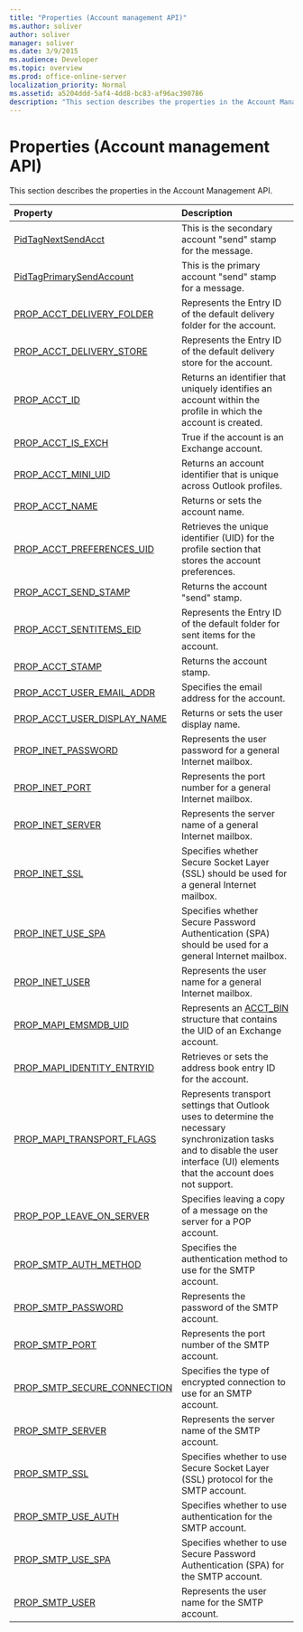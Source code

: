 ```yaml
---
title: "Properties (Account management API)"
ms.author: soliver
author: soliver
manager: soliver
ms.date: 3/9/2015
ms.audience: Developer
ms.topic: overview
ms.prod: office-online-server
localization_priority: Normal
ms.assetid: a5204ddd-5af4-4dd8-bc83-af96ac390786
description: "This section describes the properties in the Account Management API."
---
```


# Properties (Account management API)

This section describes the properties in the Account Management API.
  
|**Property**|**Description**|
|:-----|:-----|
|[PidTagNextSendAcct](pidtagnextsendacct.md) <br/> |This is the secondary account "send" stamp for the message.  <br/> |
|[PidTagPrimarySendAccount](pidtagprimarysendaccount.md) <br/> |This is the primary account "send" stamp for a message.  <br/> |
|[PROP_ACCT_DELIVERY_FOLDER](prop_acct_delivery_folder.md) <br/> |Represents the Entry ID of the default delivery folder for the account.  <br/> |
|[PROP_ACCT_DELIVERY_STORE](prop_acct_delivery_store.md) <br/> |Represents the Entry ID of the default delivery store for the account.  <br/> |
|[PROP_ACCT_ID](prop_acct_id.md) <br/> |Returns an identifier that uniquely identifies an account within the profile in which the account is created.  <br/> |
|[PROP_ACCT_IS_EXCH](prop_acct_is_exch.md) <br/> |True if the account is an Exchange account.  <br/> |
|[PROP_ACCT_MINI_UID](prop_acct_mini_uid.md) <br/> |Returns an account identifier that is unique across Outlook profiles.  <br/> |
|[PROP_ACCT_NAME](prop_acct_name.md) <br/> |Returns or sets the account name.  <br/> |
|[PROP_ACCT_PREFERENCES_UID](prop_acct_preferences_uid.md) <br/> |Retrieves the unique identifier (UID) for the profile section that stores the account preferences.  <br/> |
|[PROP_ACCT_SEND_STAMP](prop_acct_send_stamp.md) <br/> |Returns the account "send" stamp.  <br/> |
|[PROP_ACCT_SENTITEMS_EID](prop_acct_sentitems_eid.md) <br/> |Represents the Entry ID of the default folder for sent items for the account.  <br/> |
|[PROP_ACCT_STAMP](prop_acct_stamp.md) <br/> |Returns the account stamp.  <br/> |
|[PROP_ACCT_USER_EMAIL_ADDR](prop_acct_user_email_addr.md) <br/> |Specifies the email address for the account.  <br/> |
|[PROP_ACCT_USER_DISPLAY_NAME](prop_acct_user_display_name.md) <br/> |Returns or sets the user display name.  <br/> |
|[PROP_INET_PASSWORD](prop_inet_password.md) <br/> |Represents the user password for a general Internet mailbox.  <br/> |
|[PROP_INET_PORT](prop_inet_port.md) <br/> |Represents the port number for a general Internet mailbox.  <br/> |
|[PROP_INET_SERVER](prop_inet_server.md) <br/> |Represents the server name of a general Internet mailbox.  <br/> |
|[PROP_INET_SSL](prop_inet_ssl.md) <br/> |Specifies whether Secure Socket Layer (SSL) should be used for a general Internet mailbox.  <br/> |
|[PROP_INET_USE_SPA](prop_inet_use_spa.md) <br/> |Specifies whether Secure Password Authentication (SPA) should be used for a general Internet mailbox.  <br/> |
|[PROP_INET_USER](prop_inet_user.md) <br/> |Represents the user name for a general Internet mailbox.  <br/> |
|[PROP_MAPI_EMSMDB_UID](prop_mapi_emsmdb_uid.md) <br/> |Represents an [ACCT_BIN](acct_bin.md) structure that contains the UID of an Exchange account.  <br/> |
|[PROP_MAPI_IDENTITY_ENTRYID](prop_mapi_identity_entryid.md) <br/> |Retrieves or sets the address book entry ID for the account.  <br/> |
|[PROP_MAPI_TRANSPORT_FLAGS](prop_mapi_transport_flags.md) <br/> |Represents transport settings that Outlook uses to determine the necessary synchronization tasks and to disable the user interface (UI) elements that the account does not support.  <br/> |
|[PROP_POP_LEAVE_ON_SERVER](prop_pop_leave_on_server.md) <br/> |Specifies leaving a copy of a message on the server for a POP account.  <br/> |
|[PROP_SMTP_AUTH_METHOD](prop_smtp_auth_method.md) <br/> |Specifies the authentication method to use for the SMTP account.  <br/> |
|[PROP_SMTP_PASSWORD](prop_smtp_password.md) <br/> |Represents the password of the SMTP account.  <br/> |
|[PROP_SMTP_PORT](prop_smtp_port.md) <br/> |Represents the port number of the SMTP account.  <br/> |
|[PROP_SMTP_SECURE_CONNECTION](prop_smtp_secure_connection.md) <br/> |Specifies the type of encrypted connection to use for an SMTP account.  <br/> |
|[PROP_SMTP_SERVER](prop_smtp_server.md) <br/> |Represents the server name of the SMTP account.  <br/> |
|[PROP_SMTP_SSL](prop_smtp_ssl.md) <br/> |Specifies whether to use Secure Socket Layer (SSL) protocol for the SMTP account.  <br/> |
|[PROP_SMTP_USE_AUTH](prop_smtp_use_auth.md) <br/> |Specifies whether to use authentication for the SMTP account.  <br/> |
|[PROP_SMTP_USE_SPA](prop_smtp_use_spa.md) <br/> |Specifies whether to use Secure Password Authentication (SPA) for the SMTP account.  <br/> |
|[PROP_SMTP_USER](prop_smtp_user.md) <br/> |Represents the user name for the SMTP account.  <br/> |
   


